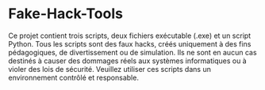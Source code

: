 # Fake-Hack-Tools
Ce projet contient trois scripts, deux fichiers exécutable (.exe) et un script Python. Tous les scripts sont des faux hacks, créés uniquement à des fins pédagogiques, de divertissement ou de simulation. Ils ne sont en aucun cas destinés à causer des dommages réels aux systèmes informatiques ou à violer des lois de sécurité. Veuillez utiliser ces scripts dans un environnement contrôlé et responsable.
